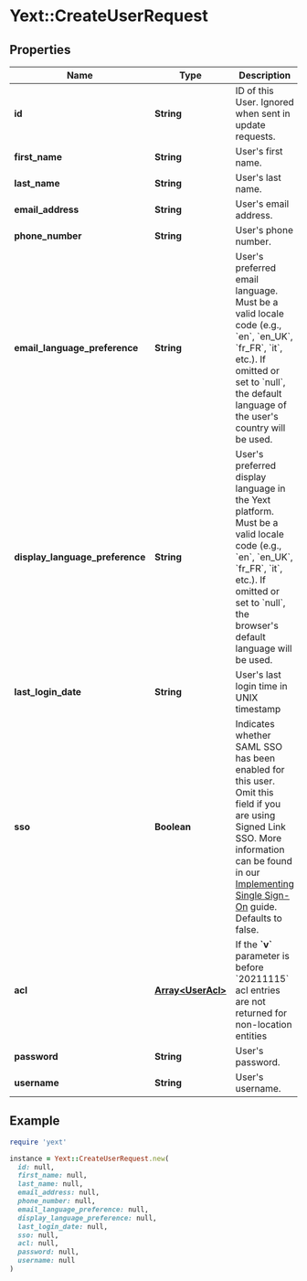 # Yext::CreateUserRequest

## Properties

| Name | Type | Description | Notes |
| ---- | ---- | ----------- | ----- |
| **id** | **String** | ID of this User.  Ignored when sent in update requests.  |  |
| **first_name** | **String** | User&#39;s first name. |  |
| **last_name** | **String** | User&#39;s last name. |  |
| **email_address** | **String** | User&#39;s email address. |  |
| **phone_number** | **String** | User&#39;s phone number. | [optional] |
| **email_language_preference** | **String** | User&#39;s preferred email language. Must be a valid locale code (e.g., &#x60;en&#x60;, &#x60;en_UK&#x60;, &#x60;fr_FR&#x60;, &#x60;it&#x60;, etc.).  If omitted or set to &#x60;null&#x60;, the default language of the user&#39;s country will be used.  | [optional] |
| **display_language_preference** | **String** | User&#39;s preferred display language in the Yext platform. Must be a valid locale code (e.g., &#x60;en&#x60;, &#x60;en_UK&#x60;, &#x60;fr_FR&#x60;, &#x60;it&#x60;, etc.).  If omitted or set to &#x60;null&#x60;, the browser&#39;s default language will be used.  | [optional] |
| **last_login_date** | **String** | User&#39;s last login time in UNIX timestamp | [optional] |
| **sso** | **Boolean** | Indicates whether SAML SSO has been enabled for this user. Omit this field if you are using Signed Link SSO. More information can be found in our [Implementing Single Sign-On](http://developer.yext.com/docs/guides/implementing-single-sign-on/) guide.  Defaults to false.  | [optional] |
| **acl** | [**Array&lt;UserAcl&gt;**](UserAcl.md) | If the **&#x60;v&#x60;** parameter is before &#x60;20211115&#x60; acl entries are not returned for non-location entities | [optional] |
| **password** | **String** | User&#39;s password. | [optional] |
| **username** | **String** | User&#39;s username. | [optional] |

## Example

```ruby
require 'yext'

instance = Yext::CreateUserRequest.new(
  id: null,
  first_name: null,
  last_name: null,
  email_address: null,
  phone_number: null,
  email_language_preference: null,
  display_language_preference: null,
  last_login_date: null,
  sso: null,
  acl: null,
  password: null,
  username: null
)
```

